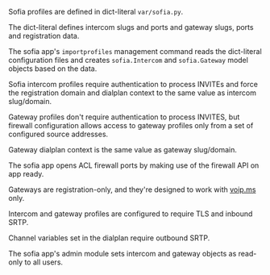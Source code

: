 Sofia profiles
are defined in
dict-literal `var/sofia.py`.

The dict-literal
defines intercom slugs and ports
and gateway slugs, ports and registration data.

The sofia app's
`importprofiles` management command
reads the dict-literal configuration files
and creates `sofia.Intercom` and `sofia.Gateway`
model objects
based on the data.

Sofia intercom profiles
require authentication
to process INVITEs
and force the registration domain
and dialplan context
to the same value as intercom slug/domain.

Gateway profiles
don't require authentication
to process INVITES,
but firewall configuration
allows access to gateway profiles
only from a set of
configured source addresses.

Gateway dialplan context
is the same value as gateway slug/domain.

The sofia app
opens ACL firewall ports
by making use of the firewall API
on app ready.

Gateways are registration-only,
and they're designed to work with
[voip.ms](https://voip.ms) only.

Intercom and gateway profiles
are configured to require
TLS and inbound SRTP.

Channel variables 
set in the dialplan
require outbound SRTP.

The sofia app's admin module
sets intercom and gateway objects
as read-only to all users.
